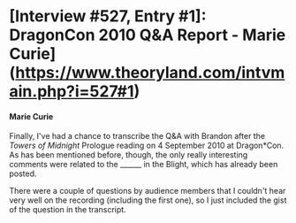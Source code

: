 # [Interview #527, Entry #1]: DragonCon 2010 Q&A Report - Marie Curie](https://www.theoryland.com/intvmain.php?i=527#1)

#### Marie Curie

Finally, I've had a chance to transcribe the Q&A with Brandon after the
*Towers of Midnight*
Prologue reading on 4 September 2010 at Dragon\*Con. As has been mentioned before, though, the only really interesting comments were related to the \_\_\_\_\_\_ in the Blight, which has already been posted.

There were a couple of questions by audience members that I couldn't hear very well on the recording (including the first one), so I just included the gist of the question in the transcript.

